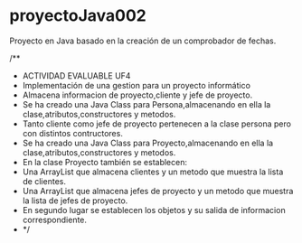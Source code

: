 # proyectoJava002
Proyecto en Java basado en la creación de un comprobador de fechas.

/**
 * ACTIVIDAD EVALUABLE UF4
 * Implementación de una gestion para un proyecto informático
 * Almacena informacion de proyecto,cliente y jefe de proyecto.
 * Se ha creado una Java Class para Persona,almacenando en ella la clase,atributos,constructores y metodos.
 * Tanto cliente como jefe de proyecto pertenecen a la clase persona pero con distintos contructores.
 * Se ha creado una Java Class para Proyecto,almacenando en ella la clase,atributos,constructores y metodos.
 * En la clase Proyecto también se establecen:
 * Una ArrayList que almacena clientes y un metodo que muestra la lista de clientes.
 * Una ArrayList que almacena jefes de proyecto  y un metodo que muestra la lista de jefes de proyecto.
 * En segundo lugar se establecen los objetos y su salida de informacion correspondiente.
 *  */
